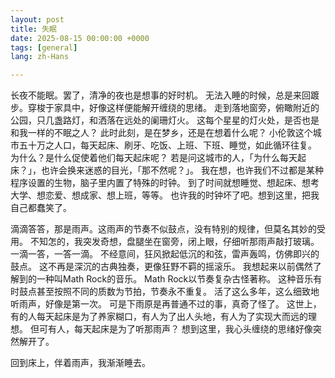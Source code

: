 ```yaml
---
layout: post
title: 失眠
date: 2025-08-15 00:00:00 +0000
tags: [general]
lang: zh-Hans

---
```

<div class="cn-prose">
<p>
长夜不能眠。罢了，清净的夜也是想事的好时机。
无法入睡的时候，总是来回踱步。穿梭于家具中，好像这样便能解开缠绕的思绪。
走到落地窗旁，俯瞰附近的公园，只几盏路灯，和洒落在远处的阑珊灯火。
这每个星星的灯火处，是否也是和我一样的不眠之人？
此时此刻，是在梦乡，还是在想着什么呢？
小伦敦这个城市五十万之人口，每天起床、刷牙、吃饭、上班、下班、睡觉，如此循环往复。
为什么？是什么促使着他们每天起床呢？
若是问这城市的人，「为什么每天起床？」，也许会换来迷惑的目光，「那不然呢？」。
我在想，也许我们不过都是某种程序设置的生物，脑子里内置了特殊的时钟。
到了时间就想睡觉、想起床、想考大学、想恋爱、想成家、想上班，等等。
也许我的时钟坏了吧。想到这里，把我自己都蠢笑了。
</p>
<p>
滴滴答答，那是雨声。这雨声的节奏不似鼓点，没有特别的规律，但莫名其妙的受用。
不知怎的，我突发奇想，盘腿坐在窗旁，闭上眼，仔细听那雨声敲打玻璃。
一滴一答，一答一滴。
不经意间，狂风掀起低沉的和弦，雷声轰鸣，仿佛即兴的鼓点。
这不再是深沉的古典独奏，更像狂野不羁的摇滚乐。
我想起来以前偶然了解到的一种叫Math Rock的音乐。
Math Rock以节奏复杂古怪著称。
这种音乐有时鼓点甚至按照不同的质数为节拍，节奏永不重复。
活了这么多年，这么细致地听雨声，好像是第一次。
可是下雨原是再普通不过的事，真奇了怪了。
这世上，有的人每天起床是为了养家糊口，有人为了出人头地，有人为了实现大而远的理想。
但可有人，每天起床是为了听那雨声？
想到这里，我心头缠绕的思绪好像突然解开了。
</p>
<p>
回到床上，伴着雨声，我渐渐睡去。
</p>
</div>
